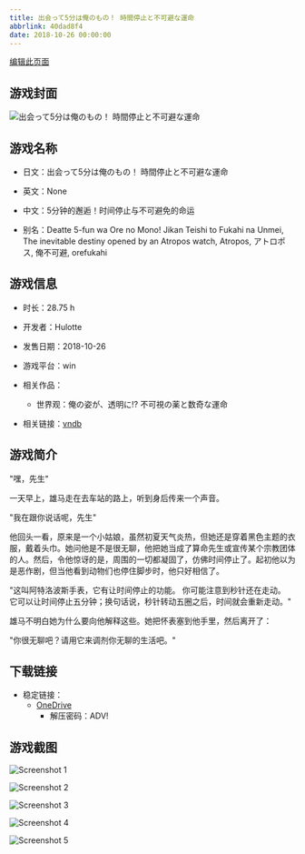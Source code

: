 ```yaml
---
title: 出会って5分は俺のもの！ 時間停止と不可避な運命
abbrlink: 40dad8f4
date: 2018-10-26 00:00:00
---
```

[编辑此页面](https://github.com/ACG-3/ADV3-source/blob/main/source/_posts/games/%E5%87%BA%E4%BC%9A%E3%81%A3%E3%81%A65%E5%88%86%E3%81%AF%E4%BF%BA%E3%81%AE%E3%82%82%E3%81%AE%EF%BC%81%20%E6%99%82%E9%96%93%E5%81%9C%E6%AD%A2%E3%81%A8%E4%B8%8D%E5%8F%AF%E9%81%BF%E3%81%AA%E9%81%8B%E5%91%BD.md)

## 游戏封面

![出会って5分は俺のもの！ 時間停止と不可避な運命](https://pan.timero.xyz/d/onedrive/img_lib_001/%E5%87%BA%E4%BC%9A%E3%81%A3%E3%81%A65%E5%88%86%E3%81%AF%E4%BF%BA%E3%81%AE%E3%82%82%E3%81%AE%EF%BC%81%20%E6%99%82%E9%96%93%E5%81%9C%E6%AD%A2%E3%81%A8%E4%B8%8D%E5%8F%AF%E9%81%BF%E3%81%AA%E9%81%8B%E5%91%BD_cover.avif)


## 游戏名称

- 日文：出会って5分は俺のもの！ 時間停止と不可避な運命
- 英文：None
- 中文：5分钟的邂逅！时间停止与不可避免的命运

- 别名：Deatte 5-fun wa Ore no Mono! Jikan Teishi to Fukahi na Unmei, The inevitable destiny opened by an Atropos watch, Atropos, アトロポス, 俺不可避, orefukahi


## 游戏信息

- 时长：28.75 h
- 开发者：Hulotte
- 发售日期：2018-10-26
- 游戏平台：win
- 相关作品：
   - 世界观：俺の姿が、透明に!? 不可視の薬と数奇な運命

- 相关链接：[vndb](https://vndb.org/v23388)


## 游戏简介

"嘿，先生"

一天早上，雄马走在去车站的路上，听到身后传来一个声音。

"我在跟你说话呢，先生"

他回头一看，原来是一个小姑娘，虽然初夏天气炎热，但她还是穿着黑色主题的衣服，戴着头巾。她问他是不是很无聊，他把她当成了算命先生或宣传某个宗教团体的人。然后，令他惊讶的是，周围的一切都凝固了，仿佛时间停止了。起初他以为是恶作剧，但当他看到动物们也停住脚步时，他只好相信了。

"这叫阿特洛波斯手表，它有让时间停止的功能。
你可能注意到秒针还在走动。
它可以让时间停止五分钟；换句话说，秒针转动五圈之后，时间就会重新走动。"

雄马不明白她为什么要向他解释这些。她把怀表塞到他手里，然后离开了：

"你很无聊吧？请用它来调剂你无聊的生活吧。"




## 下载链接

- 稳定链接：
    - [OneDrive](https://pan.timero.xyz/onedrive/adv_lib_001/%E5%87%BA%E4%BC%9A%E3%81%A3%E3%81%A65%E5%88%86%E3%81%AF%E4%BF%BA%E3%81%AE%E3%82%82%E3%81%AE%EF%BC%81%20%E6%99%82%E9%96%93%E5%81%9C%E6%AD%A2%E3%81%A8%E4%B8%8D%E5%8F%AF%E9%81%BF%E3%81%AA%E9%81%8B%E5%91%BD)
        - 解压密码：ADV!



## 游戏截图


![Screenshot 1](https://pan.timero.xyz/d/onedrive/img_lib_001/%E5%87%BA%E4%BC%9A%E3%81%A3%E3%81%A65%E5%88%86%E3%81%AF%E4%BF%BA%E3%81%AE%E3%82%82%E3%81%AE%EF%BC%81%20%E6%99%82%E9%96%93%E5%81%9C%E6%AD%A2%E3%81%A8%E4%B8%8D%E5%8F%AF%E9%81%BF%E3%81%AA%E9%81%8B%E5%91%BD_Screenshot_1.avif)

![Screenshot 2](https://pan.timero.xyz/d/onedrive/img_lib_001/%E5%87%BA%E4%BC%9A%E3%81%A3%E3%81%A65%E5%88%86%E3%81%AF%E4%BF%BA%E3%81%AE%E3%82%82%E3%81%AE%EF%BC%81%20%E6%99%82%E9%96%93%E5%81%9C%E6%AD%A2%E3%81%A8%E4%B8%8D%E5%8F%AF%E9%81%BF%E3%81%AA%E9%81%8B%E5%91%BD_Screenshot_2.avif)

![Screenshot 3](https://pan.timero.xyz/d/onedrive/img_lib_001/%E5%87%BA%E4%BC%9A%E3%81%A3%E3%81%A65%E5%88%86%E3%81%AF%E4%BF%BA%E3%81%AE%E3%82%82%E3%81%AE%EF%BC%81%20%E6%99%82%E9%96%93%E5%81%9C%E6%AD%A2%E3%81%A8%E4%B8%8D%E5%8F%AF%E9%81%BF%E3%81%AA%E9%81%8B%E5%91%BD_Screenshot_3.avif)

![Screenshot 4](https://pan.timero.xyz/d/onedrive/img_lib_001/%E5%87%BA%E4%BC%9A%E3%81%A3%E3%81%A65%E5%88%86%E3%81%AF%E4%BF%BA%E3%81%AE%E3%82%82%E3%81%AE%EF%BC%81%20%E6%99%82%E9%96%93%E5%81%9C%E6%AD%A2%E3%81%A8%E4%B8%8D%E5%8F%AF%E9%81%BF%E3%81%AA%E9%81%8B%E5%91%BD_Screenshot_4.avif)

![Screenshot 5](https://pan.timero.xyz/d/onedrive/img_lib_001/%E5%87%BA%E4%BC%9A%E3%81%A3%E3%81%A65%E5%88%86%E3%81%AF%E4%BF%BA%E3%81%AE%E3%82%82%E3%81%AE%EF%BC%81%20%E6%99%82%E9%96%93%E5%81%9C%E6%AD%A2%E3%81%A8%E4%B8%8D%E5%8F%AF%E9%81%BF%E3%81%AA%E9%81%8B%E5%91%BD_Screenshot_5.avif)

